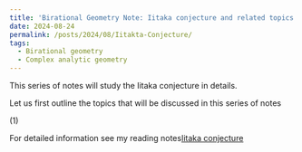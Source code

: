```yaml
---
title: 'Birational Geometry Note: Iitaka conjecture and related topics'
date: 2024-08-24
permalink: /posts/2024/08/Iitakta-Conjecture/
tags:
  - Birational geometry
  - Complex analytic geometry
---
```


This series of notes will study the Iitaka conjecture in details.

Let us first outline the topics that will be discussed in this series of notes

(1) 


For detailed information see my reading notes[Iitaka conjecture](https://yilimath.github.io/files/Birational/KodairaDim/Iitaka.pdf)
